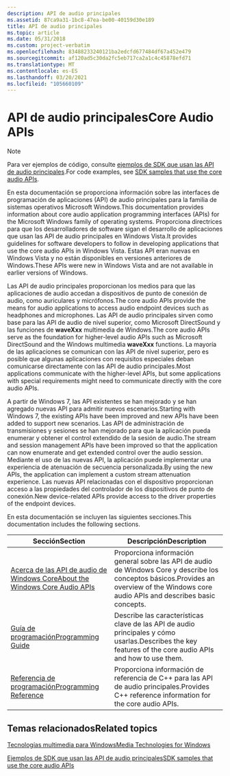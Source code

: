 ```yaml
---
description: API de audio principales
ms.assetid: 87ca9a31-1bc8-47ea-be00-40159d30e189
title: API de audio principales
ms.topic: article
ms.date: 05/31/2018
ms.custom: project-verbatim
ms.openlocfilehash: 83488233240121ba2edcfd677484df67a452e479
ms.sourcegitcommit: af120ad5c30da2fc5eb717ca2a1c4c45878efd71
ms.translationtype: MT
ms.contentlocale: es-ES
ms.lasthandoff: 03/20/2021
ms.locfileid: "105660109"
---
```

# <a name="core-audio-apis"></a><span data-ttu-id="1817f-103">API de audio principales</span><span class="sxs-lookup"><span data-stu-id="1817f-103">Core Audio APIs</span></span>

> [!NOTE]
> <span data-ttu-id="1817f-104">Para ver ejemplos de código, consulte [ejemplos de SDK que usan las API de audio principales](/windows/win32/coreaudio/sdk-samples-that-use-the-core-audio-apis).</span><span class="sxs-lookup"><span data-stu-id="1817f-104">For code examples, see [SDK samples that use the core audio APIs](/windows/win32/coreaudio/sdk-samples-that-use-the-core-audio-apis).</span></span>

<span data-ttu-id="1817f-105">En esta documentación se proporciona información sobre las interfaces de programación de aplicaciones (API) de audio principales para la familia de sistemas operativos Microsoft Windows.</span><span class="sxs-lookup"><span data-stu-id="1817f-105">This documentation provides information about core audio application programming interfaces (APIs) for the Microsoft Windows family of operating systems.</span></span> <span data-ttu-id="1817f-106">Proporciona directrices para que los desarrolladores de software sigan el desarrollo de aplicaciones que usan las API de audio principales en Windows Vista.</span><span class="sxs-lookup"><span data-stu-id="1817f-106">It provides guidelines for software developers to follow in developing applications that use the core audio APIs in Windows Vista.</span></span> <span data-ttu-id="1817f-107">Estas API eran nuevas en Windows Vista y no están disponibles en versiones anteriores de Windows.</span><span class="sxs-lookup"><span data-stu-id="1817f-107">These APIs were new in Windows Vista and are not available in earlier versions of Windows.</span></span>

<span data-ttu-id="1817f-108">Las API de audio principales proporcionan los medios para que las aplicaciones de audio accedan a dispositivos de punto de conexión de audio, como auriculares y micrófonos.</span><span class="sxs-lookup"><span data-stu-id="1817f-108">The core audio APIs provide the means for audio applications to access audio endpoint devices such as headphones and microphones.</span></span> <span data-ttu-id="1817f-109">Las API de audio principales sirven como base para las API de audio de nivel superior, como Microsoft DirectSound y las funciones de **waveXxx** multimedia de Windows.</span><span class="sxs-lookup"><span data-stu-id="1817f-109">The core audio APIs serve as the foundation for higher-level audio APIs such as Microsoft DirectSound and the Windows multimedia **waveXxx** functions.</span></span> <span data-ttu-id="1817f-110">La mayoría de las aplicaciones se comunican con las API de nivel superior, pero es posible que algunas aplicaciones con requisitos especiales deban comunicarse directamente con las API de audio principales.</span><span class="sxs-lookup"><span data-stu-id="1817f-110">Most applications communicate with the higher-level APIs, but some applications with special requirements might need to communicate directly with the core audio APIs.</span></span>

<span data-ttu-id="1817f-111">A partir de Windows 7, las API existentes se han mejorado y se han agregado nuevas API para admitir nuevos escenarios.</span><span class="sxs-lookup"><span data-stu-id="1817f-111">Starting with Windows 7, the existing APIs have been improved and new APIs have been added to support new scenarios.</span></span> <span data-ttu-id="1817f-112">Las API de administración de transmisiones y sesiones se han mejorado para que la aplicación pueda enumerar y obtener el control extendido de la sesión de audio.</span><span class="sxs-lookup"><span data-stu-id="1817f-112">The stream and session management APIs have been improved so that the application can now enumerate and get extended control over the audio session.</span></span> <span data-ttu-id="1817f-113">Mediante el uso de las nuevas API, la aplicación puede implementar una experiencia de atenuación de secuencia personalizada.</span><span class="sxs-lookup"><span data-stu-id="1817f-113">By using the new APIs, the application can implement a custom stream attenuation experience.</span></span> <span data-ttu-id="1817f-114">Las nuevas API relacionadas con el dispositivo proporcionan acceso a las propiedades del controlador de los dispositivos de punto de conexión.</span><span class="sxs-lookup"><span data-stu-id="1817f-114">New device-related APIs provide access to the driver properties of the endpoint devices.</span></span>

<span data-ttu-id="1817f-115">En esta documentación se incluyen las siguientes secciones.</span><span class="sxs-lookup"><span data-stu-id="1817f-115">This documentation includes the following sections.</span></span>

| <span data-ttu-id="1817f-116">Sección</span><span class="sxs-lookup"><span data-stu-id="1817f-116">Section</span></span>                                                                    | <span data-ttu-id="1817f-117">Descripción</span><span class="sxs-lookup"><span data-stu-id="1817f-117">Description</span></span>                                                                       |
|----------------------------------------------------------------------------|-----------------------------------------------------------------------------------|
| [<span data-ttu-id="1817f-118">Acerca de las API de audio de Windows Core</span><span class="sxs-lookup"><span data-stu-id="1817f-118">About the Windows Core Audio APIs</span></span>](about-the-windows-core-audio-apis.md) | <span data-ttu-id="1817f-119">Proporciona información general sobre las API de audio de Windows Core y describe los conceptos básicos.</span><span class="sxs-lookup"><span data-stu-id="1817f-119">Provides an overview of the Windows core audio APIs and describes basic concepts.</span></span> |
| [<span data-ttu-id="1817f-120">Guía de programación</span><span class="sxs-lookup"><span data-stu-id="1817f-120">Programming Guide</span></span>](programming-guide.md)                                 | <span data-ttu-id="1817f-121">Describe las características clave de las API de audio principales y cómo usarlas.</span><span class="sxs-lookup"><span data-stu-id="1817f-121">Describes the key features of the core audio APIs and how to use them.</span></span>            |
| [<span data-ttu-id="1817f-122">Referencia de programación</span><span class="sxs-lookup"><span data-stu-id="1817f-122">Programming Reference</span></span>](programming-reference.md)                         | <span data-ttu-id="1817f-123">Proporciona información de referencia de C++ para las API de audio principales.</span><span class="sxs-lookup"><span data-stu-id="1817f-123">Provides C++ reference information for the core audio APIs.</span></span>                       |

## <a name="related-topics"></a><span data-ttu-id="1817f-124">Temas relacionados</span><span class="sxs-lookup"><span data-stu-id="1817f-124">Related topics</span></span>

<span data-ttu-id="1817f-125">[Tecnologías multimedia para Windows](/previous-versions/bg125389(v=msdn.10))</span><span class="sxs-lookup"><span data-stu-id="1817f-125">[Media Technologies for Windows](/previous-versions/bg125389(v=msdn.10))</span></span>

[<span data-ttu-id="1817f-126">Ejemplos de SDK que usan las API de audio principales</span><span class="sxs-lookup"><span data-stu-id="1817f-126">SDK samples that use the core audio APIs</span></span>](/windows/win32/coreaudio/sdk-samples-that-use-the-core-audio-apis)
